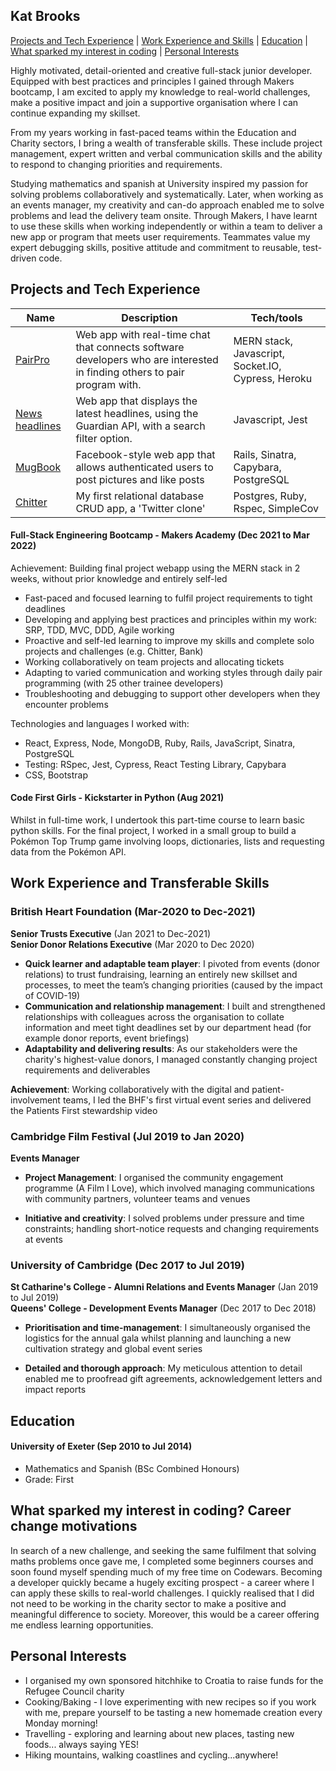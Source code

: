 ## Kat Brooks

[Projects and Tech Experience](#Projects-and-Tech-Experience) |
[Work Experience and Skills](#Work-Experience-and-Transferable-Skills) |
[Education](#Education) |
[What sparked my interest in coding](#What-sparked-my-interest-in-coding?-Career-change-motivations) |
[Personal Interests](#Personal-interests)

Highly motivated, detail-oriented and creative full-stack junior developer. Equipped with best practices and principles I gained through Makers bootcamp, I am excited to apply my knowledge to real-world challenges, make a positive impact and join a supportive organisation where I can continue expanding my skillset.

From my years working in fast-paced teams within the Education and Charity sectors, I bring a wealth of transferable skills. These include project management, expert written and verbal communication skills and the ability to respond to changing priorities and requirements. 

Studying mathematics and spanish at University inspired my passion for solving problems collaboratively and systematically. Later, when working as an events manager, my creativity and can-do approach enabled me to solve problems and lead the delivery team onsite. Through Makers, I have learnt to use these skills when working independently or within a team to deliver a new app or program that meets user requirements. Teammates value my expert debugging skills, positive attitude and commitment to reusable, test-driven code.


## Projects and Tech Experience

| Name              | Description                           | Tech/tools        |
| ------------------| -----------------             | ----------------- |
| [PairPro](https://github.com/kat-mcbrooks/pair-pro) | Web app with real-time chat that connects software developers who are interested in finding others to pair program with. | MERN stack, Javascript, Socket.IO, Cypress, Heroku |
| [News headlines](https://github.com/kat-mcbrooks/news-summary-challenge)| Web app that displays the latest headlines, using the Guardian API, with a search filter option. | Javascript, Jest |
| [MugBook](https://github.com/kat-mcbrooks/acebook-mugbook) | Facebook-style web app that allows authenticated users to post pictures and like posts | Rails, Sinatra, Capybara, PostgreSQL |
| [Chitter](https://github.com/kat-mcbrooks/chitter-challenge) | My first relational database CRUD app, a 'Twitter clone' | Postgres, Ruby, Rspec, SimpleCov

#### Full-Stack Engineering Bootcamp - Makers Academy (Dec 2021 to Mar 2022)
Achievement: Building final project webapp using the MERN stack in 2 weeks, without prior knowledge and entirely self-led

- Fast-paced and focused learning to fulfil project requirements to tight deadlines
- Developing and applying best practices and principles within my work: SRP, TDD, MVC, DDD, Agile working
- Proactive and self-led learning to improve my skills and complete solo projects and challenges (e.g. Chitter, Bank)
- Working collaboratively on team projects and allocating tickets
- Adapting to varied communication and working styles through daily pair programming (with 25 other trainee developers)
- Troubleshooting and debugging to support other developers when they encounter problems

Technologies and languages I worked with:
- React, Express, Node, MongoDB, Ruby, Rails, JavaScript, Sinatra, PostgreSQL
- Testing: RSpec, Jest, Cypress, React Testing Library, Capybara
- CSS, Bootstrap

#### Code First Girls - Kickstarter in Python (Aug 2021) 
Whilst in full-time work, I undertook this part-time course to learn basic python skills. For the final project, I worked in a small group to build a Pokémon Top Trump game involving loops, dictionaries, lists and requesting data from the Pokémon API. 

## Work Experience and Transferable Skills

### British Heart Foundation (Mar-2020 to Dec-2021)  
**Senior Trusts Executive** (Jan 2021 to Dec-2021)  
**Senior Donor Relations Executive** (Mar 2020 to Dec 2020)

- **Quick learner and adaptable team player**: I pivoted from events (donor relations) to trust fundraising, learning an entirely new skillset and processes, to meet the team’s changing priorities (caused by the impact of COVID-19) 
- **Communication and relationship management**: I built and strengthened relationships with colleagues across the organisation to collate information and meet tight deadlines set by our department head (for example donor reports, event briefings)
- **Adaptability and delivering results**: As our stakeholders were the charity's highest-value donors, I managed constantly changing project requirements and deliverables 

**Achievement**: Working collaboratively with the digital and patient-involvement teams, I led the BHF's first virtual event series and delivered the Patients First stewardship video

### Cambridge Film Festival (Jul 2019 to Jan 2020)  
**Events Manager**

- **Project Management**: I organised the community engagement programme (A Film I Love), which involved managing communications with community partners, volunteer teams and venues  

- **Initiative and creativity**: I solved problems under pressure and time constraints; handling short-notice requests and changing requirements at events 

### University of Cambridge (Dec 2017 to Jul 2019)  
**St Catharine's College - Alumni Relations and Events Manager** (Jan 2019 to Jul 2019)  
**Queens' College - Development Events Manager** (Dec 2017 to Dec 2018)

- **Prioritisation and time-management**: I simultaneously organised the logistics for the annual gala whilst planning and launching a new cultivation strategy and global event series

- **Detailed and thorough approach**: My meticulous attention to detail enabled me to proofread gift agreements, acknowledgement letters and impact reports

## Education

#### University of Exeter (Sep 2010 to Jul 2014)

- Mathematics and Spanish (BSc Combined Honours)
- Grade: First

## What sparked my interest in coding? Career change motivations
In search of a new challenge, and seeking the same fulfilment that solving maths problems once gave me, I completed some beginners courses and soon found myself spending much of my free time on Codewars. Becoming a developer quickly became a hugely exciting prospect - a career where I can apply these skills to real-world challenges. I quickly realised that I did not need to be working in the charity sector to make a positive and meaningful difference to society. Moreover, this would be a career offering me endless learning opportunities. 

## Personal Interests
- I organised my own sponsored hitchhike to Croatia to raise funds for the Refugee Council charity
- Cooking/Baking - I love experimenting with new recipes so if you work with me, prepare yourself to be tasting a new homemade creation every Monday morning!
- Travelling - exploring and learning about new places, tasting new foods... always saying YES!
- Hiking mountains, walking coastlines and cycling...anywhere! 
